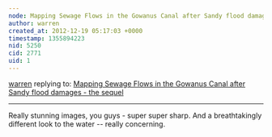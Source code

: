 ```yaml
---
node: Mapping Sewage Flows in the Gowanus Canal after Sandy flood damages - the sequel
author: warren
created_at: 2012-12-19 05:17:03 +0000
timestamp: 1355894223
nid: 5250
cid: 2771
uid: 1
---
```




[warren](../profile/warren) replying to: [Mapping Sewage Flows in the Gowanus Canal after Sandy flood damages - the sequel](../notes/eymund-diegel/12-18-2012/mapping-sewage-flows-gowanus-canal-after-sandy-flood-damages-sequel)

----
Really stunning images, you guys - super super sharp. And a breathtakingly different look to the water -- really concerning.
